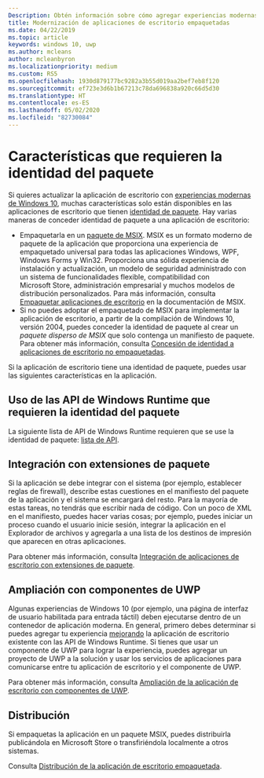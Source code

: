 ```yaml
---
Description: Obtén información sobre cómo agregar experiencias modernas para los usuarios de Windows 10 en una aplicación de escritorio que ha empaquetado en un paquete de aplicación de Windows.
title: Modernización de aplicaciones de escritorio empaquetadas
ms.date: 04/22/2019
ms.topic: article
keywords: windows 10, uwp
ms.author: mcleans
author: mcleanbyron
ms.localizationpriority: medium
ms.custom: RS5
ms.openlocfilehash: 1930d879177bc9282a3b55d019aa2bef7eb8f120
ms.sourcegitcommit: ef723e3d6b1b67213c78da696838a920c66d5d30
ms.translationtype: HT
ms.contentlocale: es-ES
ms.lasthandoff: 05/02/2020
ms.locfileid: "82730084"
---
```

# <a name="features-that-require-package-identity"></a>Características que requieren la identidad del paquete

Si quieres actualizar la aplicación de escritorio con [experiencias modernas de Windows 10](index.md), muchas características solo están disponibles en las aplicaciones de escritorio que tienen [identidad de paquete](https://docs.microsoft.com/uwp/schemas/appxpackage/uapmanifestschema/element-identity). Hay varias maneras de conceder identidad de paquete a una aplicación de escritorio:

* Empaquetarla en un [paquete de MSIX](/windows/msix/desktop/desktop-to-uwp-root). MSIX es un formato moderno de paquete de la aplicación que proporciona una experiencia de empaquetado universal para todas las aplicaciones Windows, WPF, Windows Forms y Win32. Proporciona una sólida experiencia de instalación y actualización, un modelo de seguridad administrado con un sistema de funcionalidades flexible, compatibilidad con Microsoft Store, administración empresarial y muchos modelos de distribución personalizados. Para más información, consulta [Empaquetar aplicaciones de escritorio](https://docs.microsoft.com/windows/msix/desktop/desktop-to-uwp-root) en la documentación de MSIX.
* Si no puedes adoptar el empaquetado de MSIX para implementar la aplicación de escritorio, a partir de la compilación de Windows 10, versión 2004, puedes conceder la identidad de paquete al crear un *paquete disperso de MSIX* que solo contenga un manifiesto de paquete. Para obtener más información, consulta [Concesión de identidad a aplicaciones de escritorio no empaquetadas](grant-identity-to-nonpackaged-apps.md).

Si la aplicación de escritorio tiene una identidad de paquete, puedes usar las siguientes características en la aplicación.

## <a name="use-windows-runtime-apis-that-require-package-identity"></a>Uso de las API de Windows Runtime que requieren la identidad del paquete

La siguiente lista de API de Windows Runtime requieren que se use la identidad de paquete: [lista de API](desktop-to-uwp-supported-api.md#list-of-apis).

## <a name="integrate-with-package-extensions"></a>Integración con extensiones de paquete

Si la aplicación se debe integrar con el sistema (por ejemplo, establecer reglas de firewall), describe estas cuestiones en el manifiesto del paquete de la aplicación y el sistema se encargará del resto. Para la mayoría de estas tareas, no tendrás que escribir nada de código. Con un poco de XML en el manifiesto, puedes hacer varias cosas; por ejemplo, puedes iniciar un proceso cuando el usuario inicie sesión, integrar la aplicación en el Explorador de archivos y agregarla a una lista de los destinos de impresión que aparecen en otras aplicaciones.

Para obtener más información, consulta [Integración de aplicaciones de escritorio con extensiones de paquete](desktop-to-uwp-extensions.md).

## <a name="extend-with-uwp-components"></a>Ampliación con componentes de UWP

Algunas experiencias de Windows 10 (por ejemplo, una página de interfaz de usuario habilitada para entrada táctil) deben ejecutarse dentro de un contenedor de aplicación moderna. En general, primero debes determinar si puedes agregar tu experiencia [mejorando](desktop-to-uwp-enhance.md) la aplicación de escritorio existente con las API de Windows Runtime. Si tienes que usar un componente de UWP para lograr la experiencia, puedes agregar un proyecto de UWP a la solución y usar los servicios de aplicaciones para comunicarse entre tu aplicación de escritorio y el componente de UWP.

Para obtener más información, consulta [Ampliación de la aplicación de escritorio con componentes de UWP](desktop-to-uwp-extend.md).

## <a name="distribute"></a>Distribución

Si empaquetas la aplicación en un paquete MSIX, puedes distribuirla publicándola en Microsoft Store o transfiriéndola localmente a otros sistemas.

Consulta [Distribución de la aplicación de escritorio empaquetada](desktop-to-uwp-distribute.md).
